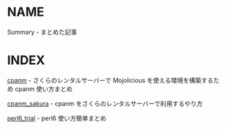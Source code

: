 # NAME

Summary - まとめた記事

# INDEX

[cpanm](cpanm.md) - さくらのレンタルサーバーで Mojolicious を使える環境を構築するため cpanm 使い方まとめ

[cpanm_sakura](cpanm_sakura.md) - cpanm をさくらのレンタルサーバーで利用するやり方

[perl6_trial](perl6_trial.md) - perl6 使い方簡単まとめ

